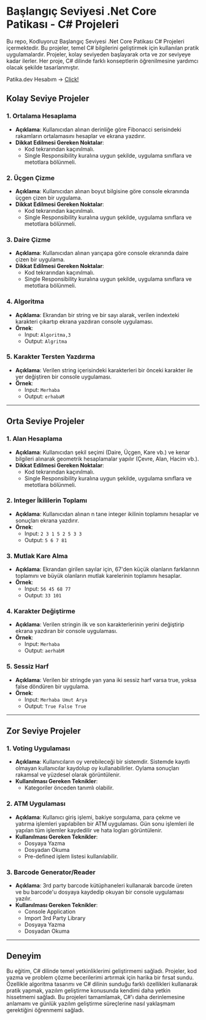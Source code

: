 # Başlangıç Seviyesi .Net Core Patikası - C# Projeleri

Bu repo, Kodluyoruz Başlangıç Seviyesi .Net Core Patikası C# Projeleri içermektedir. Bu projeler, temel C# bilgilerini geliştirmek için kullanılan pratik uygulamalardır. Projeler, kolay seviyeden başlayarak orta ve zor seviyeye kadar ilerler. Her proje, C# dilinde farklı konseptlerin öğrenilmesine yardımcı olacak şekilde tasarlanmıştır.

Patika.dev Hesabım -> [Click!]([https://www.patika.dev](https://academy.patika.dev/@ozandirek))

## Kolay Seviye Projeler

### 1. Ortalama Hesaplama
- **Açıklama**: Kullanıcıdan alınan derinliğe göre Fibonacci serisindeki rakamların ortalamasını hesaplar ve ekrana yazdırır.
- **Dikkat Edilmesi Gereken Noktalar**:
    - Kod tekrarından kaçınılmalı.
    - Single Responsibility kuralına uygun şekilde, uygulama sınıflara ve metotlara bölünmeli.

### 2. Üçgen Çizme
- **Açıklama**: Kullanıcıdan alınan boyut bilgisine göre console ekranında üçgen çizen bir uygulama.
- **Dikkat Edilmesi Gereken Noktalar**:
    - Kod tekrarından kaçınılmalı.
    - Single Responsibility kuralına uygun şekilde, uygulama sınıflara ve metotlara bölünmeli.

### 3. Daire Çizme
- **Açıklama**: Kullanıcıdan alınan yarıçapa göre console ekranında daire çizen bir uygulama.
- **Dikkat Edilmesi Gereken Noktalar**:
    - Kod tekrarından kaçınılmalı.
    - Single Responsibility kuralına uygun şekilde, uygulama sınıflara ve metotlara bölünmeli.

### 4. Algoritma
- **Açıklama**: Ekrandan bir string ve bir sayı alarak, verilen indexteki karakteri çıkartıp ekrana yazdıran console uygulaması.
- **Örnek**: 
    - Input: `Algoritma,3` 
    - Output: `Algritma`

### 5. Karakter Tersten Yazdırma
- **Açıklama**: Verilen string içerisindeki karakterleri bir önceki karakter ile yer değiştiren bir console uygulaması.
- **Örnek**: 
    - Input: `Merhaba` 
    - Output: `erhabaM`

---

## Orta Seviye Projeler

### 1. Alan Hesaplama
- **Açıklama**: Kullanıcıdan şekil seçimi (Daire, Üçgen, Kare vb.) ve kenar bilgileri alınarak geometrik hesaplamalar yapılır (Çevre, Alan, Hacim vb.).
- **Dikkat Edilmesi Gereken Noktalar**:
    - Kod tekrarından kaçınılmalı.
    - Single Responsibility kuralına uygun şekilde, uygulama sınıflara ve metotlara bölünmeli.

### 2. Integer İkililerin Toplamı
- **Açıklama**: Kullanıcıdan alınan n tane integer ikilinin toplamını hesaplar ve sonuçları ekrana yazdırır.
- **Örnek**: 
    - Input: `2 3 1 5 2 5 3 3` 
    - Output: `5 6 7 81`

### 3. Mutlak Kare Alma
- **Açıklama**: Ekrandan girilen sayılar için, 67'den küçük olanların farklarının toplamını ve büyük olanların mutlak karelerinin toplamını hesaplar.
- **Örnek**: 
    - Input: `56 45 68 77` 
    - Output: `33 101`

### 4. Karakter Değiştirme
- **Açıklama**: Verilen stringin ilk ve son karakterlerinin yerini değiştirip ekrana yazdıran bir console uygulaması.
- **Örnek**: 
    - Input: `Merhaba` 
    - Output: `aerhabM`

### 5. Sessiz Harf
- **Açıklama**: Verilen bir stringde yan yana iki sessiz harf varsa true, yoksa false döndüren bir uygulama.
- **Örnek**: 
    - Input: `Merhaba Umut Arya` 
    - Output: `True False True`

---

## Zor Seviye Projeler

### 1. Voting Uygulaması
- **Açıklama**: Kullanıcıların oy verebileceği bir sistemdir. Sistemde kayıtlı olmayan kullanıcılar kaydolup oy kullanabilirler. Oylama sonuçları rakamsal ve yüzdesel olarak görüntülenir.
- **Kullanılması Gereken Teknikler**:
    - Kategoriler önceden tanımlı olabilir.

### 2. ATM Uygulaması
- **Açıklama**: Kullanıcı giriş işlemi, bakiye sorgulama, para çekme ve yatırma işlemleri yapılabilen bir ATM uygulaması. Gün sonu işlemleri ile yapılan tüm işlemler kaydedilir ve hata logları görüntülenir.
- **Kullanılması Gereken Teknikler**:
    - Dosyaya Yazma
    - Dosyadan Okuma
    - Pre-defined işlem listesi kullanılabilir.

### 3. Barcode Generator/Reader
- **Açıklama**: 3rd party barcode kütüphaneleri kullanarak barcode üreten ve bu barcode'u dosyaya kaydedip okuyan bir console uygulaması yazılır.
- **Kullanılması Gereken Teknikler**:
    - Console Application
    - Import 3rd Party Library
    - Dosyaya Yazma
    - Dosyadan Okuma

---

## Deneyim

Bu eğitim, C# dilinde temel yetkinliklerimi geliştirmemi sağladı. Projeler, kod yazma ve problem çözme becerilerimi artırmak için harika bir fırsat sundu. Özellikle algoritma tasarımı ve C# dilinin sunduğu farklı özellikleri kullanarak pratik yapmak, yazılım geliştirme konusunda kendimi daha yetkin hissetmemi sağladı. Bu projeleri tamamlamak, C#'ı daha derinlemesine anlamamı ve günlük yazılım geliştirme süreçlerine nasıl yaklaşmam gerektiğini öğrenmemi sağladı. 
